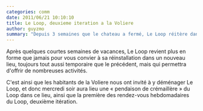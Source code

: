 ```yaml
---
categories: comm
date: 2011/06/21 10:10:10
title: Le Loop, deuxieme iteration a la Voliere
author: guyzmo
summary: "Depuis 3 semaines que le chateau a fermé, Le Loop réitère dans un nouveau lieu !"
---
```

Après quelques courtes semaines de vacances, Le Loop revient plus en forme que jamais
pour vous convier à sa réinstallation dans un nouveau lieu, toujours tout aussi temporaire
que le précédent, mais qui permettra d'offrir de nombreuses activités.

C'est ainsi que les habitants de la Voliere nous ont invité à y déménager Le Loop, et donc
mercredi soir aura lieu une « pendaison de crémaillère » du Loop dans ce lieu, ainsi que 
la première des rendez-vous hebdomadaires du Loop, deuxième itération.


